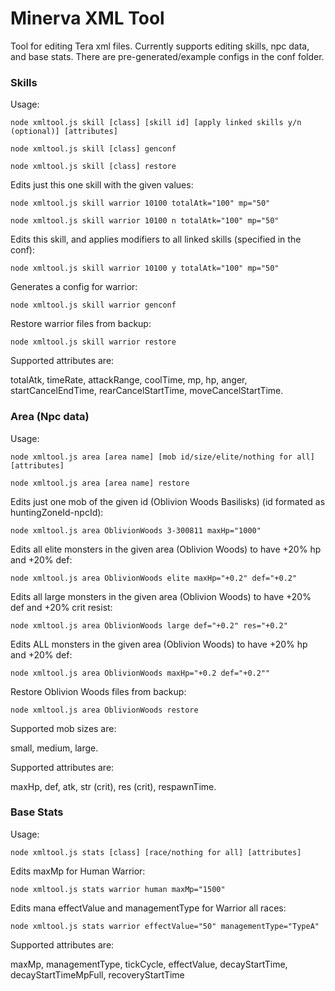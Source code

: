 # Minerva XML Tool
Tool for editing Tera xml files. Currently supports editing skills, npc data, and base stats. There are pre-generated/example configs in the conf folder.


### Skills

Usage:

`node xmltool.js skill [class] [skill id] [apply linked skills y/n (optional)] [attributes]`

`node xmltool.js skill [class] genconf`

`node xmltool.js skill [class] restore`

Edits just this one skill with the given values:

`node xmltool.js skill warrior 10100 totalAtk="100" mp="50"`

`node xmltool.js skill warrior 10100 n totalAtk="100" mp="50"`

Edits this skill, and applies modifiers to all linked skills (specified in the conf):

`node xmltool.js skill warrior 10100 y totalAtk="100" mp="50"`

Generates a config for warrior:

`node xmltool.js skill warrior genconf`

Restore warrior files from backup:

`node xmltool.js skill warrior restore`

Supported attributes are:

totalAtk, timeRate, attackRange, coolTime, mp, hp, anger, startCancelEndTime, rearCancelStartTime, moveCancelStartTime.


### Area (Npc data)

Usage:

`node xmltool.js area [area name] [mob id/size/elite/nothing for all] [attributes]`

`node xmltool.js area [area name] restore`

Edits just one mob of the given id (Oblivion Woods Basilisks) (id formated as huntingZoneId-npcId):

`node xmltool.js area OblivionWoods 3-300811 maxHp="1000"`

Edits all elite monsters in the given area (Oblivion Woods) to have +20% hp and +20% def:

`node xmltool.js area OblivionWoods elite maxHp="+0.2" def="+0.2"`

Edits all large monsters in the given area (Oblivion Woods) to have +20% def and +20% crit resist:

`node xmltool.js area OblivionWoods large def="+0.2" res="+0.2"`

Edits ALL monsters in the given area (Oblivion Woods) to have +20% hp and +20% def:

`node xmltool.js area OblivionWoods maxHp="+0.2 def="+0.2""`

Restore Oblivion Woods files from backup:

`node xmltool.js area OblivionWoods restore`

Supported mob sizes are:

small, medium, large.

Supported attributes are:

maxHp, def, atk, str (crit), res (crit), respawnTime.


### Base Stats

Usage:

`node xmltool.js stats [class] [race/nothing for all] [attributes]`

Edits maxMp for Human Warrior:

`node xmltool.js stats warrior human maxMp="1500"`

Edits mana effectValue and managementType for Warrior all races:

`node xmltool.js stats warrior effectValue="50" managementType="TypeA"`

Supported attributes are:

maxMp, managementType, tickCycle, effectValue, decayStartTime, decayStartTimeMpFull, recoveryStartTime